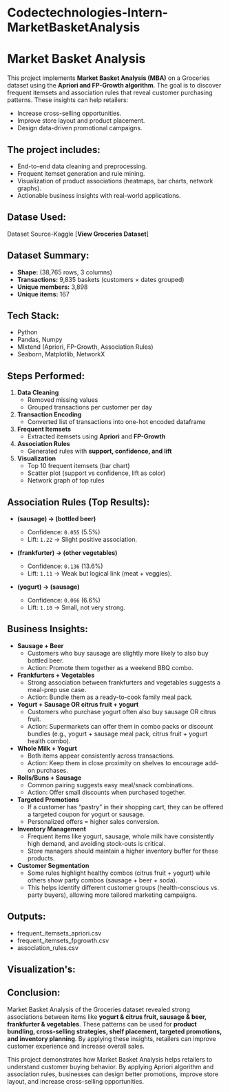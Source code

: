 # Codectechnologies-Intern-MarketBasketAnalysis
# Market Basket Analysis
This project implements **Market Basket Analysis (MBA)** on a Groceries dataset using the **Apriori and FP-Growth algorithm**.
The goal is to discover frequent itemsets and association rules that reveal customer purchasing patterns. 
These insights can help retailers:
* Increase cross-selling opportunities.
* Improve store layout and product placement.
* Design data-driven promotional campaigns.

## The project includes:
* End-to-end data cleaning and preprocessing.
* Frequent itemset generation and rule mining.
* Visualization of product associations (heatmaps, bar charts, network graphs).
* Actionable business insights with real-world applications.

## Datase Used:
Dataset Source-Kaggle
[**View Groceries Dataset**]

## Dataset Summary:
* **Shape:** (38,765 rows, 3 columns)
* **Transactions:** 9,835 baskets (customers × dates grouped)
* **Unique members:** 3,898
* **Unique items:** 167

## Tech Stack:
- Python  
- Pandas, Numpy  
- Mlxtend (Apriori, FP-Growth, Association Rules)  
- Seaborn, Matplotlib, NetworkX  

## Steps Performed:
1. **Data Cleaning**
   - Removed missing values  
   - Grouped transactions per customer per day  
2. **Transaction Encoding**
   - Converted list of transactions into one-hot encoded dataframe  
3. **Frequent Itemsets**
   - Extracted itemsets using **Apriori** and **FP-Growth**  
4. **Association Rules**
   - Generated rules with **support, confidence, and lift**  
5. **Visualization**
   - Top 10 frequent itemsets (bar chart)  
   - Scatter plot (support vs confidence, lift as color)  
   - Network graph of top rules  

## Association Rules (Top Results):
* **(sausage) → (bottled beer)**
  * Confidence: `0.055` (5.5%)
  * Lift: `1.22` → Slight positive association.

* **(frankfurter) → (other vegetables)**
  * Confidence: `0.136` (13.6%)
  * Lift: `1.11` → Weak but logical link (meat + veggies).

* **(yogurt) → (sausage)**
  * Confidence: `0.066` (6.6%)
  * Lift: `1.10` → Small, not very strong.

## Business Insights:
* **Sausage + Beer**  
   * Customers who buy sausage are slightly more likely to also buy bottled beer.
   * Action: Promote them together as a weekend BBQ combo.
* **Frankfurters + Vegetables** 
   * Strong association between frankfurters and vegetables suggests a meal-prep use case.
   * Action: Bundle them as a ready-to-cook family meal pack.
* **Yogurt + Sausage OR citrus fruit + yogurt** 
   * Customers who purchase yogurt often also buy sausage OR citrus fruit.
   * Action: Supermarkets can offer them in combo packs or discount bundles (e.g., yogurt + sausage meal pack, citrus fruit + yogurt health combo).
* **Whole Milk + Yogurt** 
   * Both items appear consistently across transactions.
   * Action: Keep them in close proximity on shelves to encourage add-on purchases.
* **Rolls/Buns + Sausage** 
   * Common pairing suggests easy meal/snack combinations.
   * Action: Offer small discounts when purchased together.
* **Targeted Promotions**
   * If a customer has “pastry” in their shopping cart, they can be offered a targeted coupon for yogurt or sausage.
   * Personalized offers = higher sales conversion.
* **Inventory Management**
   * Frequent items like yogurt, sausage, whole milk have consistently high demand, and avoiding stock-outs is critical.
   * Store managers should maintain a higher inventory buffer for these products.
* **Customer Segmentation**
   * Some rules highlight healthy combos (citrus fruit + yogurt) while others show party combos (sausage + beer + soda).
   * This helps identify different customer groups (health-conscious vs. party buyers), allowing more tailored marketing campaigns.

## Outputs:  
- frequent_itemsets_apriori.csv
- frequent_itemsets_fpgrowth.csv
- association_rules.csv 

## Visualization's:


## Conclusion:
Market Basket Analysis of the Groceries dataset revealed strong associations between items like **yogurt & citrus fruit, sausage & beer, frankfurter & vegetables**. These patterns can be used for **product bundling, cross-selling strategies, shelf placement, targeted promotions, and inventory planning**. By applying these insights, retailers can improve customer experience and increase overall sales.

This project demonstrates how Market Basket Analysis helps retailers to understand customer buying behavior. By applying Apriori algorithm and association rules, businesses can design better promotions, improve store layout, and increase cross-selling opportunities.
